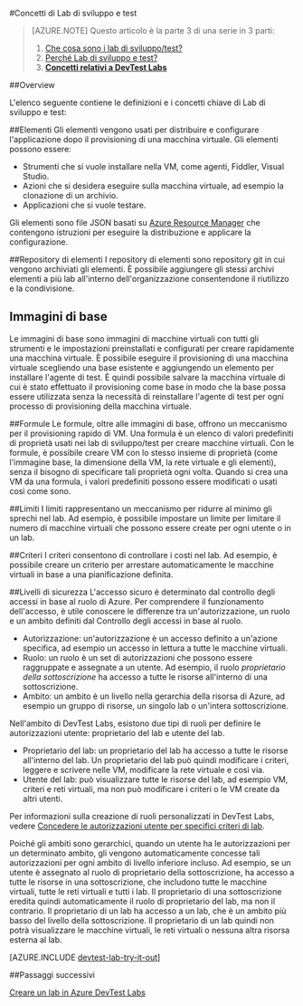 <properties
	pageTitle="Concetti relativi a DevTest Labs | Microsoft Azure"
	description="Informazioni sui concetti di base di DevTest Labs e su come possa semplificare la creazione, la gestione e il monitoraggio delle macchine virtuali di Azure"
	services="devtest-lab,virtual-machines"
	documentationCenter="na"
	authors="tomarcher"
	manager="douge"
	editor=""/>

<tags
	ms.service="devtest-lab"
	ms.workload="na"
	ms.tgt_pltfrm="na"
	ms.devlang="na"
	ms.topic="article"
	ms.date="08/25/2016"
	ms.author="tarcher"/>

#Concetti di Lab di sviluppo e test

> [AZURE.NOTE]
Questo articolo è la parte 3 di una serie in 3 parti:
> 
> 1. [Che cosa sono i lab di sviluppo/test?](devtest-lab-overview.md)
> 1. [Perché Lab di sviluppo e test?](devtest-lab-why.md)
> 1. **[Concetti relativi a DevTest Labs](devtest-lab-concepts.md)**

##Overview

L'elenco seguente contiene le definizioni e i concetti chiave di Lab di sviluppo e test:

##Elementi
Gli elementi vengono usati per distribuire e configurare l'applicazione dopo il provisioning di una macchina virtuale. Gli elementi possono essere:

- Strumenti che si vuole installare nella VM, come agenti, Fiddler, Visual Studio.
- Azioni che si desidera eseguire sulla macchina virtuale, ad esempio la clonazione di un archivio.
- Applicazioni che si vuole testare.

Gli elementi sono file JSON basati su [Azure Resource Manager](../resource-group-overview.md) che contengono istruzioni per eseguire la distribuzione e applicare la configurazione.

##Repository di elementi
I repository di elementi sono repository git in cui vengono archiviati gli elementi. È possibile aggiungere gli stessi archivi elementi a più lab all'interno dell'organizzazione consentendone il riutilizzo e la condivisione.

## Immagini di base
Le immagini di base sono immagini di macchine virtuali con tutti gli strumenti e le impostazioni preinstallati e configurati per creare rapidamente una macchina virtuale. È possibile eseguire il provisioning di una macchina virtuale scegliendo una base esistente e aggiungendo un elemento per installare l'agente di test. È quindi possibile salvare la macchina virtuale di cui è stato effettuato il provisioning come base in modo che la base possa essere utilizzata senza la necessità di reinstallare l'agente di test per ogni processo di provisioning della macchina virtuale.

##Formule 
Le formule, oltre alle immagini di base, offrono un meccanismo per il provisioning rapido di VM. Una formula è un elenco di valori predefiniti di proprietà usati nei lab di sviluppo/test per creare macchine virtuali. Con le formule, è possibile creare VM con lo stesso insieme di proprietà (come l'immagine base, la dimensione della VM, la rete virtuale e gli elementi), senza il bisogno di specificare tali proprietà ogni volta. Quando si crea una VM da una formula, i valori predefiniti possono essere modificati o usati così come sono.

##Limiti
I limiti rappresentano un meccanismo per ridurre al minimo gli sprechi nel lab. Ad esempio, è possibile impostare un limite per limitare il numero di macchine virtuali che possono essere create per ogni utente o in un lab.

##Criteri
I criteri consentono di controllare i costi nel lab. Ad esempio, è possibile creare un criterio per arrestare automaticamente le macchine virtuali in base a una pianificazione definita.

##Livelli di sicurezza
L'accesso sicuro è determinato dal controllo degli accessi in base al ruolo di Azure. Per comprendere il funzionamento dell'accesso, è utile conoscere le differenze tra un'autorizzazione, un ruolo e un ambito definiti dal Controllo degli accessi in base al ruolo.

- Autorizzazione: un'autorizzazione è un accesso definito a un'azione specifica, ad esempio un accesso in lettura a tutte le macchine virtuali.
- Ruolo: un ruolo è un set di autorizzazioni che possono essere raggruppate e assegnate a un utente. Ad esempio, il ruolo *proprietario della sottoscrizione* ha accesso a tutte le risorse all'interno di una sottoscrizione.
- Ambito: un ambito è un livello nella gerarchia della risorsa di Azure, ad esempio un gruppo di risorse, un singolo lab o un'intera sottoscrizione.
 
Nell'ambito di DevTest Labs, esistono due tipi di ruoli per definire le autorizzazioni utente: proprietario del lab e utente del lab.

- Proprietario del lab: un proprietario del lab ha accesso a tutte le risorse all'interno del lab. Un proprietario del lab può quindi modificare i criteri, leggere e scrivere nelle VM, modificare la rete virtuale e così via.
- Utente del lab: può visualizzare tutte le risorse del lab, ad esempio VM, criteri e reti virtuali, ma non può modificare i criteri o le VM create da altri utenti.


Per informazioni sulla creazione di ruoli personalizzati in DevTest Labs, vedere [Concedere le autorizzazioni utente per specifici criteri di lab](devtest-lab-grant-user-permissions-to-specific-lab-policies.md).

Poiché gli ambiti sono gerarchici, quando un utente ha le autorizzazioni per un determinato ambito, gli vengono automaticamente concesse tali autorizzazioni per ogni ambito di livello inferiore incluso. Ad esempio, se un utente è assegnato al ruolo di proprietario della sottoscrizione, ha accesso a tutte le risorse in una sottoscrizione, che includono tutte le macchine virtuali, tutte le reti virtuali e tutti i lab. Il proprietario di una sottoscrizione eredita quindi automaticamente il ruolo di proprietario del lab, ma non il contrario. Il proprietario di un lab ha accesso a un lab, che è un ambito più basso del livello della sottoscrizione. Il proprietario di un lab quindi non potrà visualizzare le macchine virtuali, le reti virtuali o nessuna altra risorsa esterna al lab.

[AZURE.INCLUDE [devtest-lab-try-it-out](../../includes/devtest-lab-try-it-out.md)]

##Passaggi successivi

[Creare un lab in Azure DevTest Labs](devtest-lab-create-lab.md)

<!---HONumber=AcomDC_0831_2016-->